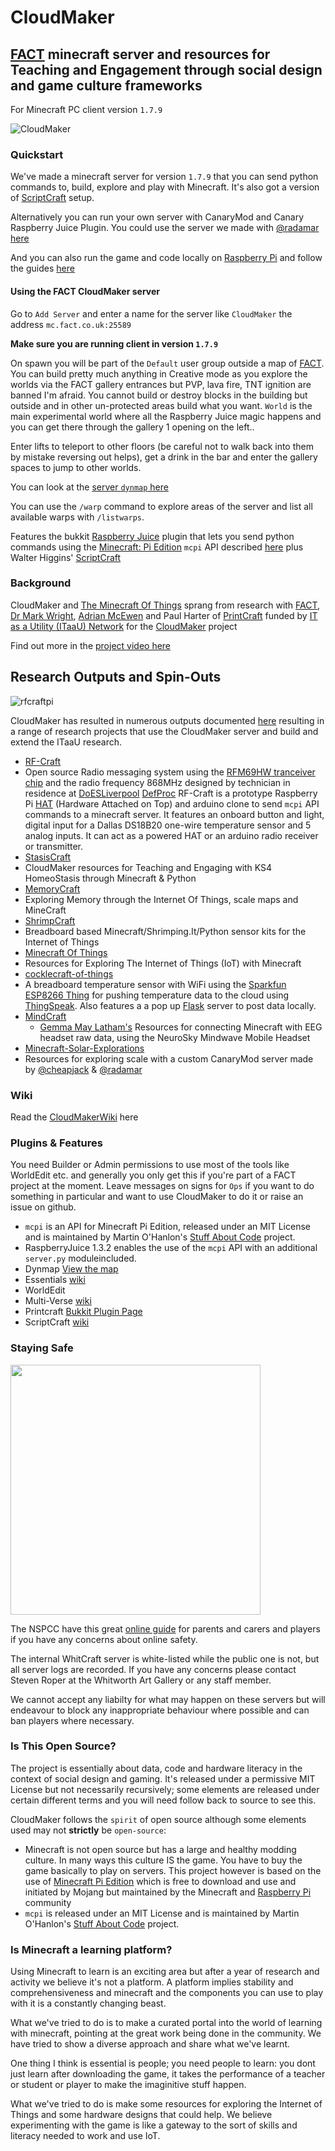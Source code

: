 # CloudMaker

## [FACT](http://fact.co.uk) minecraft server and resources for Teaching and Engagement through social design and game culture frameworks

For Minecraft PC client version `1.7.9` 

![CloudMaker](https://github.com/cheapjack/cheapjack.github.io/blob/master/tumblr_files/Cloudmaker.png)

### Quickstart

We've made a minecraft server for version `1.7.9` that you can send python commands to, build, explore and play with Minecraft. It's also got a version of [ScriptCraft](http://scriptcraftjs.org/) setup.

Alternatively you can run your own server with CanaryMod and Canary Raspberry Juice Plugin. You could use the server we made with [@radamar](https://twitter.com/@radamar) [here](https://github.com/radames/Minecraft-Solar-Explorations/tree/atomic)

And you can also run the game and code locally on [Raspberry Pi](http://pi.minecraft.net/) and follow the guides [here](https://www.raspberrypi.org/learning/getting-started-with-minecraft-pi/)

#### Using the FACT CloudMaker server

Go to `Add Server` and enter a name for the server like `CloudMaker` the address `mc.fact.co.uk:25589`

**Make sure you are running client in version `1.7.9`**

On spawn you will be part of the `Default` user group outside a map of [FACT](http://fact.co.uk/). You can build pretty much anything in Creative mode as you explore the worlds via the FACT gallery entrances but PVP, lava fire, TNT ignition are banned I'm afraid. You cannot build or destroy blocks in the building but outside and in other un-protected areas build what you want. `World` is the main experimental world where all the Raspberry Juice magic happens and you can get there through the gallery 1 opening on the left..

Enter lifts to teleport to other floors (be careful not to walk back into them by mistake reversing out helps), get a drink in the bar and enter the gallery spaces to jump to other worlds.

You can look at the [server `dynmap` here](http://89.34.96.47:8125/)

You can use the `/warp` command to explore areas of the server and list all available warps with `/listwarps`.

Features the bukkit [Raspberry Juice](https://github.com/martinohanlon/CanaryRaspberryJuice) plugin that lets you send python commands using the [Minecraft: Pi Edition](http://pi.minecraft.net/) `mcpi` API described [here](https://github.com/martinohanlon/Minecraft-Pi-API)  plus Walter Higgins' [ScriptCraft](https://github.com/walterhiggins/ScriptCraft)

### Background

CloudMaker and [The Minecraft Of Things](http://minecraftofthings.tumblr.com) sprang from research with [FACT](http://fact.co.uk/), [Dr Mark Wright](https://twitter.com/dr_mark_wright), [Adrian McEwen](http://www.mcqn.com/) and Paul Harter of [PrintCraft](http://www.printcraft.org/) funded by [IT as a Utility (ITaaU) Network](http://www.itutility.ac.uk) for the [CloudMaker](http://www.fact.co.uk/projects/cloudmaker-making-minecraft-real.aspx) project

Find out more in the [project video here](https://vimeo.com/92258008)

## Research Outputs and Spin-Outs

![rfcraftpi](https://cloud.githubusercontent.com/assets/128456/11501525/b5ac718a-982c-11e5-957e-e393b6b7c2ae.png)

CloudMaker has resulted in numerous outputs documented [here](http://cheapjack.github.io/EverythingMinecraft) resulting in a range of research projects that use the CloudMaker server and build and extend the ITaaU research.

 * [RF-Craft](https://github.com/cheapjack/RF-Craft)
  * Open source Radio messaging system using the [RFM69HW tranceiver chip](https://lowpowerlab.com/shop/rfm69hw) and the radio frequency 868MHz designed by technician in residence at [DoESLiverpool](http://doesliverpool.com) [DefProc](http://www.deferredprocrastination.co.uk/) RF-Craft is a prototype Raspberry Pi [HAT](https://github.com/raspberrypi/hats) (Hardware Attached on Top) and arduino clone to send `mcpi` API  commands to a minecraft server. It features an onboard button and light, digital input for a Dallas DS18B20 one-wire temperature sensor and 5 analog inputs. It can act as a powered HAT or an arduino radio receiver or transmitter.
 * [StasisCraft](https://github.com/cheapjack/StasisCraft)
  * CloudMaker resources for Teaching and Engaging with KS4 HomeoStasis through Minecraft & Python
 * [MemoryCraft](https://github.com/cheapjack/MemoryCraft)
  * Exploring Memory through the Internet Of Things, scale maps and MineCraft
 * [ShrimpCraft](https://github.com/cheapjack/ShrimpCraft)
  * Breadboard based Minecraft/Shrimping.It/Python sensor kits for the Internet of Things
 * [Minecraft Of Things](https://github.com/cheapjack/MoT)
  * Resources for Exploring The Internet of Things (IoT) with Minecraft 
 * [cocklecraft-of-things](https://github.com/mcqn/cocklecraft-of-things)
  * A breadboard temperature sensor with WiFi using the [Sparkfun ESP8266 Thing](https://www.sparkfun.com/products/13231) for pushing temperature data to the cloud using [ThingSpeak](https://thingspeak.com/). Also features a a pop up [Flask](http://flask.pocoo.org/) server to post data locally.   
 * [MindCraft](https://github.com/cheapjack/MindCraft)
   * [Gemma May Latham's](http://gemmamaylatham.co.uk/) Resources for connecting Minecraft with EEG headset raw data, using the NeuroSky Mindwave Mobile Headset 
 * [Minecraft-Solar-Explorations](https://github.com/radames/Minecraft-Solar-Explorations)
  * Resources for exploring scale with a custom CanaryMod server made by [@cheapjack](https://twitter.com/cheapjack) & [@radamar](https://twitter.com/cheapjack)

### Wiki

Read the [CloudMakerWiki](https://github.com/cheapjack/CloudMaker/wiki) here

### Plugins & Features

You need Builder or Admin permissions to use most of the tools like WorldEdit etc. and generally you only get this if you're part of a FACT project at the moment. Leave messages on signs for `Ops` if you want to do something in particular and want to use CloudMaker to do it or raise an issue on github.

 * `mcpi` is an API for Minecraft Pi Edition, released under an MIT License and is maintained by Martin O'Hanlon's [Stuff About Code](http://www.stuffaboutcode.com/p/minecraft.html) project.
 * RaspberryJuice 1.3.2 enables the use of the `mcpi` API with an additional `server.py` moduleincluded.
 * Dynmap  [View the map](http://mc.fact.co.uk:8124)
 * Essentials [wiki](wiki.mc-ess.net)
 * WorldEdit
 * Multi-Verse [wiki](https://github.com/Multiverse/Multiverse-Core/wiki/basics)
 * Printcraft [Bukkit Plugin Page](http://dev.bukkit.org/bukkit-plugins/printbot/)
 * ScriptCraft [wiki](https://github.com/walterhiggins/ScriptCraft/blob/master/docs/YoungPersonsGuideToProgrammingMinecraft.md)

### Staying Safe

<img src="https://www.nspcc.org.uk/globalassets/blocks/about-us/our-partners/o2/o2-partnership/minecraft-cta-v4.png?width=400&mode=crop&anchor=middlecenter" width="400">

The NSPCC have this great [online guide](https://www.nspcc.org.uk/preventing-abuse/keeping-children-safe/online-safety/minecraft-a-parents-guide) for parents and carers and players if you have any concerns about online safety.

The internal WhitCraft server is white-listed while the public one is not, but all server logs are recorded. If you have any concerns please contact Steven Roper at the Whitworth Art Gallery or any staff member.

We cannot accept any liabilty for what may happen on these servers but will endeavour to block any inappropriate behaviour where possible and can ban players where necessary.


### Is This Open Source?

The project is essentially about data, code and hardware literacy in the context of social design and gaming. It's released under a permissive MIT License but not necessarily recursively; some elements are released under certain different terms and you will need follow back to source to see this.

CloudMaker follows the `spirit` of open source although some elements used may not **strictly** be `open-source`: 

 * Minecraft is not open source but has a large and healthy modding culture. In many ways this culture IS the game. You have to buy the game basically to play on servers. This project however is based on the use of [Minecraft Pi Edition](http://pi.minecraft.net/?page_id=14) which is free to download and use and initiated by Mojang but maintained by the Minecraft and [Raspberry Pi](http://elinux.org/RPi_Hub) community
 * `mcpi` is released under an MIT License and is maintained by Martin O'Hanlon's [Stuff About Code](http://www.stuffaboutcode.com/p/minecraft.html) project.

### Is Minecraft a learning platform?

Using Minecraft to learn is an exciting area but after a year of research and activity we believe it's not a platform. A platform implies stability and comprehensiveness and minecraft and the components you can use to play with it is a constantly changing beast.

What we've tried to do is to make a curated portal into the world of learning  with minecraft, pointing at the great work being done in the community. We have tried to show a diverse approach and share what we've learnt.

One thing I think is essential is people; you need people to learn: you dont just learn after downloading the game, it takes the performance of a teacher or student or player to make the imaginitive stuff happen.

What we've tried to do is make some resources for exploring the Internet of Things and some hardware designs that could help. We believe experimenting with the game is like a gateway to the sort of skills and literacy needed to work and use IoT.
 

